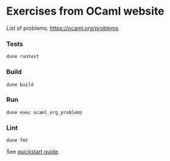 # Exercises from OCaml website

List of problems: https://ocaml.org/problems

### Tests

```
dune runtest
```

### Build

```
dune build
```

### Run

```
dune exec ocaml_org_problems
```

### Lint

```
dune fmt
```

See [quickstart guide](https://dune.readthedocs.io/en/stable/quick-start.html).